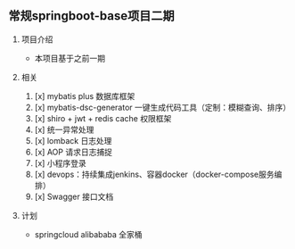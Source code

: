 ## 常规springboot-base项目二期
1. 项目介绍
   - 本项目基于之前一期
2. 相关
   1. [x] mybatis plus 数据库框架
   2. [x] mybatis-dsc-generator 一键生成代码工具（定制：模糊查询、排序）
   3. [x] shiro + jwt + redis cache 权限框架
   4. [x] 统一异常处理
   5. [x] lomback 日志处理
   6. [x] AOP 请求日志捕捉
   7. [x] 小程序登录
   8. [x] devops：持续集成jenkins、容器docker（docker-compose服务编排）
   9. [x] Swagger 接口文档
   
3. 计划
   - springcloud alibababa 全家桶